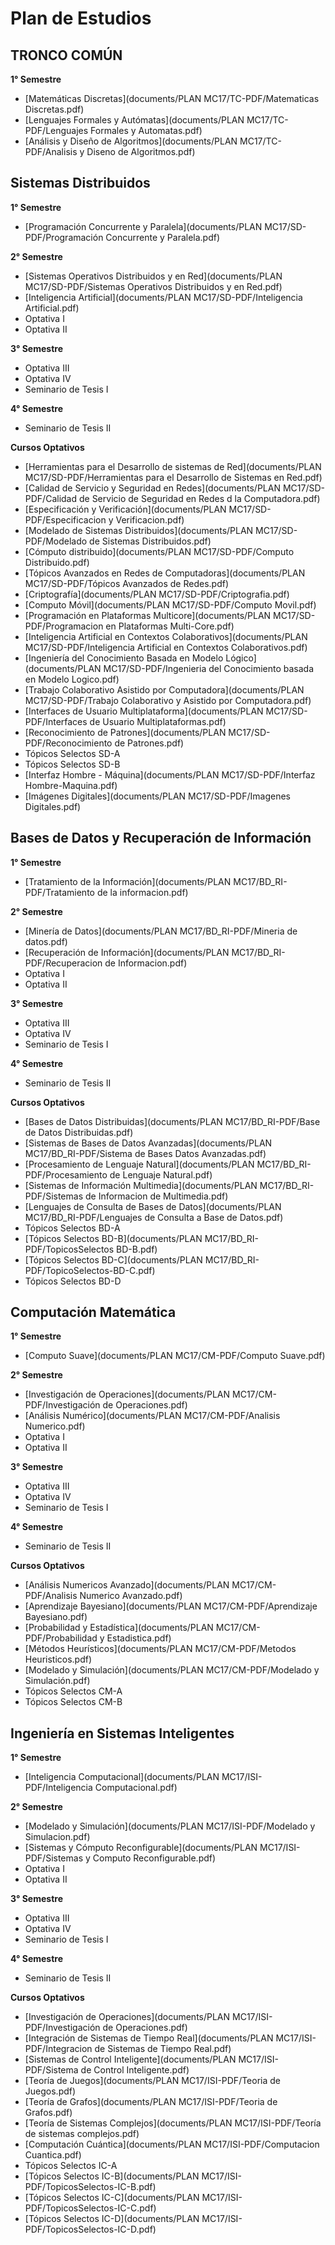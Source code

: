 ---
---
# Plan de Estudios

## TRONCO COMÚN
**1° Semestre**

- [Matemáticas Discretas](documents/PLAN MC17/TC-PDF/Matematicas Discretas.pdf)
- [Lenguajes Formales y Autómatas](documents/PLAN MC17/TC-PDF/Lenguajes Formales y Automatas.pdf)
- [Análisis y Diseño de Algoritmos](documents/PLAN MC17/TC-PDF/Analisis y Diseno de Algoritmos.pdf)


## Sistemas Distribuidos
**1° Semestre**

- [Programación Concurrente y Paralela](documents/PLAN MC17/SD-PDF/Programación Concurrente y Paralela.pdf)

**2° Semestre**

- [Sistemas Operativos Distribuidos y en Red](documents/PLAN MC17/SD-PDF/Sistemas Operativos Distribuidos y en Red.pdf)
- [Inteligencia Artificial](documents/PLAN MC17/SD-PDF/Inteligencia Artificial.pdf)
- Optativa I
- Optativa II

**3° Semestre**

- Optativa III
- Optativa IV
- Seminario de Tesis I

**4° Semestre**

- Seminario de Tesis II




**Cursos Optativos**

- [Herramientas para el Desarrollo de sistemas de Red](documents/PLAN MC17/SD-PDF/Herramientas para el Desarrollo de Sistemas en Red.pdf)
- [Calidad de Servicio y Seguridad en Redes](documents/PLAN MC17/SD-PDF/Calidad de Servicio de Seguridad en Redes d la Computadora.pdf)
- [Especificación y Verificación](documents/PLAN MC17/SD-PDF/Especificacion y Verificacion.pdf)
- [Modelado de Sistemas Distribuidos](documents/PLAN MC17/SD-PDF/Modelado de Sistemas Distribuidos.pdf)
- [Cómputo distribuido](documents/PLAN MC17/SD-PDF/Computo Distribuido.pdf)
- [Tópicos Avanzados en Redes de Computadoras](documents/PLAN MC17/SD-PDF/Tópicos Avanzados de Redes.pdf)
- [Criptografía](documents/PLAN MC17/SD-PDF/Criptografia.pdf)
- [Computo Móvil](documents/PLAN MC17/SD-PDF/Computo Movil.pdf)
- [Programación en Plataformas Multicore](documents/PLAN MC17/SD-PDF/Programacion en Plataformas Multi-Core.pdf)
- [Inteligencia Artificial en Contextos Colaborativos](documents/PLAN MC17/SD-PDF/Inteligencia Artificial en Contextos Colaborativos.pdf)
- [Ingeniería del Conocimiento Basada en Modelo Lógico](documents/PLAN MC17/SD-PDF/Ingenieria del Conocimiento basada en Modelo Logico.pdf)
- [Trabajo Colaborativo Asistido por Computadora](documents/PLAN MC17/SD-PDF/Trabajo Colaborativo y Asistido por Computadora.pdf)
- [Interfaces de Usuario Multiplataforma](documents/PLAN MC17/SD-PDF/Interfaces de Usuario Multiplataformas.pdf)
- [Reconocimiento de Patrones](documents/PLAN MC17/SD-PDF/Reconocimiento de Patrones.pdf)
- Tópicos Selectos SD-A
- Tópicos Selectos SD-B
- [Interfaz Hombre - Máquina](documents/PLAN MC17/SD-PDF/Interfaz Hombre-Maquina.pdf)
- [Imágenes Digitales](documents/PLAN MC17/SD-PDF/Imagenes Digitales.pdf)



## Bases de Datos y Recuperación de Información
**1° Semestre**

- [Tratamiento de la Información](documents/PLAN MC17/BD_RI-PDF/Tratamiento de la informacion.pdf)

**2° Semestre**

- [Minería de Datos](documents/PLAN MC17/BD_RI-PDF/Mineria de datos.pdf)
- [Recuperación de Información](documents/PLAN MC17/BD_RI-PDF/Recuperacion de Informacion.pdf)
- Optativa I
- Optativa II

**3° Semestre**

- Optativa III
- Optativa IV
- Seminario de Tesis I

**4° Semestre**

- Seminario de Tesis II


**Cursos Optativos**

- [Bases de Datos Distribuidas](documents/PLAN MC17/BD_RI-PDF/Base de Datos Distribuidas.pdf)
- [Sistemas de Bases de Datos Avanzadas](documents/PLAN MC17/BD_RI-PDF/Sistema de Bases Datos Avanzadas.pdf)
- [Procesamiento de Lenguaje Natural](documents/PLAN MC17/BD_RI-PDF/Procesamiento de Lenguaje Natural.pdf)
- [Sistemas de Información Multimedia](documents/PLAN MC17/BD_RI-PDF/Sistemas de Informacion de Multimedia.pdf)
- [Lenguajes de Consulta de Bases de Datos](documents/PLAN MC17/BD_RI-PDF/Lenguajes de Consulta a Base de Datos.pdf)
- Tópicos Selectos BD-A
- [Tópicos Selectos BD-B](documents/PLAN MC17/BD_RI-PDF/TopicosSelectos BD-B.pdf)
- [Tópicos Selectos BD-C](documents/PLAN MC17/BD_RI-PDF/TopicoSelectos-BD-C.pdf)
- Tópicos Selectos BD-D



## Computación Matemática
**1° Semestre**

- [Computo Suave](documents/PLAN MC17/CM-PDF/Computo Suave.pdf)

**2° Semestre**

- [Investigación de Operaciones](documents/PLAN MC17/CM-PDF/Investigación de Operaciones.pdf)
- [Análisis Numérico](documents/PLAN MC17/CM-PDF/Analisis Numerico.pdf)
- Optativa I
- Optativa II

**3° Semestre**

- Optativa III
- Optativa IV
- Seminario de Tesis I

**4° Semestre**

- Seminario de Tesis II



**Cursos Optativos**

- [Análisis Numericos Avanzado](documents/PLAN MC17/CM-PDF/Analisis Numerico Avanzado.pdf)
- [Aprendizaje Bayesiano](documents/PLAN MC17/CM-PDF/Aprendizaje Bayesiano.pdf)
- [Probabilidad y Estadística](documents/PLAN MC17/CM-PDF/Probabilidad y Estadistica.pdf)
- [Métodos Heurísticos](documents/PLAN MC17/CM-PDF/Metodos Heuristicos.pdf)
- [Modelado y Simulación](documents/PLAN MC17/CM-PDF/Modelado y Simulación.pdf)
- Tópicos Selectos CM-A
- Tópicos Selectos CM-B



## Ingeniería en Sistemas Inteligentes
**1° Semestre**

- [Inteligencia Computacional](documents/PLAN MC17/ISI-PDF/Inteligencia Computacional.pdf)

**2° Semestre**

- [Modelado y Simulación](documents/PLAN MC17/ISI-PDF/Modelado y Simulacion.pdf)
- [Sistemas y Cómputo Reconfigurable](documents/PLAN MC17/ISI-PDF/Sistemas y Computo Reconfigurable.pdf)
- Optativa I
- Optativa II

**3° Semestre**

- Optativa III
- Optativa IV
- Seminario de Tesis I

**4° Semestre**

- Seminario de Tesis II

**Cursos Optativos**

- [Investigación de Operaciones](documents/PLAN MC17/ISI-PDF/Investigación de Operaciones.pdf)
- [Integración de Sistemas de Tiempo Real](documents/PLAN MC17/ISI-PDF/Integracion de Sistemas de Tiempo Real.pdf)
- [Sistemas de Control Inteligente](documents/PLAN MC17/ISI-PDF/Sistema de Control Inteligente.pdf)
- [Teoría de Juegos](documents/PLAN MC17/ISI-PDF/Teoria de Juegos.pdf)
- [Teoría de Grafos](documents/PLAN MC17/ISI-PDF/Teoria de Grafos.pdf)
- [Teoría de Sistemas Complejos](documents/PLAN MC17/ISI-PDF/Teoría de sistemas complejos.pdf)
- [Computación Cuántica](documents/PLAN MC17/ISI-PDF/Computacion Cuantica.pdf)
- Tópicos Selectos IC-A
- [Tópicos Selectos IC-B](documents/PLAN MC17/ISI-PDF/TopicosSelectos-IC-B.pdf)
- [Tópicos Selectos IC-C](documents/PLAN MC17/ISI-PDF/TopicosSelectos-IC-C.pdf)
- [Tópicos Selectos IC-D](documents/PLAN MC17/ISI-PDF/TopicosSelectos-IC-D.pdf)
